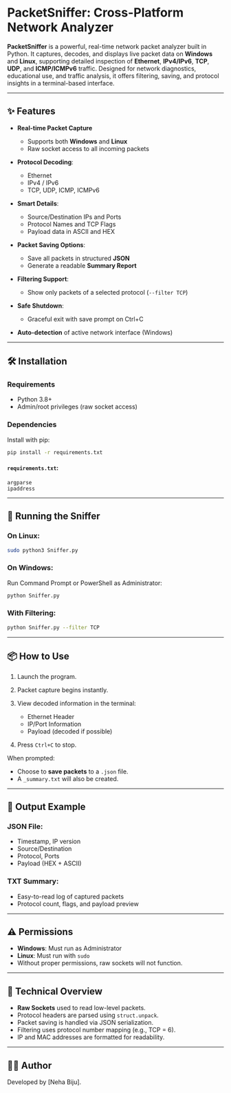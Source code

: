 # PacketSniffer: Cross-Platform Network Analyzer

**PacketSniffer** is a powerful, real-time network packet analyzer built in Python. It captures, decodes, and displays live packet data on **Windows** and **Linux**, supporting detailed inspection of **Ethernet**, **IPv4/IPv6**, **TCP**, **UDP**, and **ICMP/ICMPv6** traffic. Designed for network diagnostics, educational use, and traffic analysis, it offers filtering, saving, and protocol insights in a terminal-based interface.

---

## ✨ Features

* **Real-time Packet Capture**

  * Supports both **Windows** and **Linux**
  * Raw socket access to all incoming packets
* **Protocol Decoding**:

  * Ethernet
  * IPv4 / IPv6
  * TCP, UDP, ICMP, ICMPv6
* **Smart Details**:

  * Source/Destination IPs and Ports
  * Protocol Names and TCP Flags
  * Payload data in ASCII and HEX
* **Packet Saving Options**:

  * Save all packets in structured **JSON**
  * Generate a readable **Summary Report**
* **Filtering Support**:

  * Show only packets of a selected protocol (`--filter TCP`)
* **Safe Shutdown**:

  * Graceful exit with save prompt on Ctrl+C
* **Auto-detection** of active network interface (Windows)

---

## 🛠 Installation

### Requirements

* Python 3.8+
* Admin/root privileges (raw socket access)

### Dependencies

Install with pip:

```bash
pip install -r requirements.txt
```

#### `requirements.txt`:

```text
argparse
ipaddress
```

---

## 🚀 Running the Sniffer

### On **Linux**:

```bash
sudo python3 Sniffer.py
```

### On **Windows**:

Run Command Prompt or PowerShell as Administrator:

```bash
python Sniffer.py
```

### With Filtering:

```bash
python Sniffer.py --filter TCP
```

---

## 📦 How to Use

1. Launch the program.
2. Packet capture begins instantly.
3. View decoded information in the terminal:

   * Ethernet Header
   * IP/Port Information
   * Payload (decoded if possible)
4. Press `Ctrl+C` to stop.

When prompted:

* Choose to **save packets** to a `.json` file.
* A `_summary.txt` will also be created.

---

## 📁 Output Example

### JSON File:

* Timestamp, IP version
* Source/Destination
* Protocol, Ports
* Payload (HEX + ASCII)

### TXT Summary:

* Easy-to-read log of captured packets
* Protocol count, flags, and payload preview

---

## ⚠️ Permissions

* **Windows**: Must run as Administrator
* **Linux**: Must run with `sudo`
* Without proper permissions, raw sockets will not function.

---

## 🧠 Technical Overview

* **Raw Sockets** used to read low-level packets.
* Protocol headers are parsed using `struct.unpack`.
* Packet saving is handled via JSON serialization.
* Filtering uses protocol number mapping (e.g., TCP = 6).
* IP and MAC addresses are formatted for readability.

---



## 👨‍💻 Author

Developed by \[Neha Biju].

